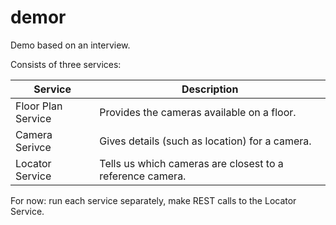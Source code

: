 # demor
Demo based on an interview.

Consists of three services:

| Service            | Description                                              |
|--------------------|----------------------------------------------------------|
| Floor Plan Service | Provides the cameras available on a floor.               |
| Camera Serivce     | Gives details (such as location) for a camera.           |
| Locator Service    | Tells us which cameras are closest to a reference camera. |


For now: run each service separately, make REST calls to the Locator Service.
